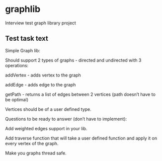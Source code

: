 # graphlib
Interview test graph library project

## Test task text

Simple Graph lib:

 

Should support 2 types of graphs - directed and undirected with 3 operations:

 addVertex - adds vertex to the graph

 addEdge - adds edge to the graph

 getPath - returns a list of edges between 2 vertices (path doesn’t have to be optimal)

 Vertices should be of a user defined type.

 Questions to be ready to answer (don’t have to implement):

 Add weighted edges support in your lib.

Add traverse function that will take a user defined function and apply it on every vertex of the graph.

Make you graphs thread safe.